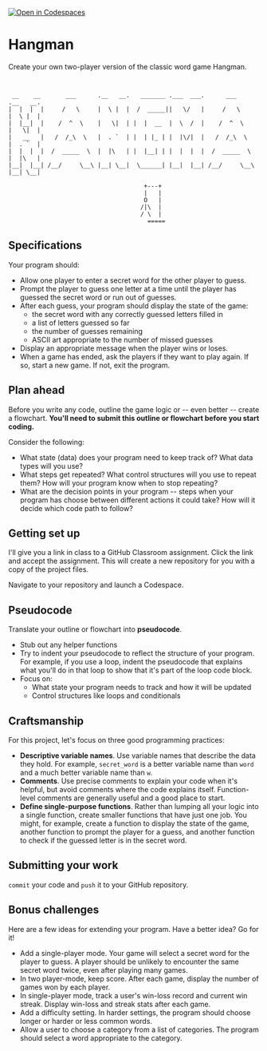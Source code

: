 [![Open in Codespaces](https://classroom.github.com/assets/launch-codespace-7f7980b617ed060a017424585567c406b6ee15c891e84e1186181d67ecf80aa0.svg)](https://classroom.github.com/open-in-codespaces?assignment_repo_id=13866925)
# Hangman

Create your own two-player version of the classic word game Hangman.

```text


 __    __       ___      .__   __.   _______ .___  ___.      ___      .__   __.
|  |  |  |     /   \     |  \ |  |  /  _____||   \/   |     /   \     |  \ |  |
|  |__|  |    /  ^  \    |   \|  | |  |  __  |  \  /  |    /  ^  \    |   \|  |
|   __   |   /  /_\  \   |  . `  | |  | |_ | |  |\/|  |   /  /_\  \   |  . `  |
|  |  |  |  /  _____  \  |  |\   | |  |__| | |  |  |  |  /  _____  \  |  |\   |
|__|  |__| /__/     \__\ |__| \__|  \______| |__|  |__| /__/     \__\ |__| \__|

                                      +---+
                                      |   |
                                      O   |
                                     /|\  |
                                     / \  |
                                       =====

```

## Specifications

Your program should:

- Allow one player to enter a secret word for the other player to guess.
- Prompt the player to guess one letter at a time until the player has
  guessed the secret word or run out of guesses.
- After each guess, your program should display the state of the game:
  - the secret word with any correctly guessed letters filled in
  - a list of letters guessed so far
  - the number of guesses remaining
  - ASCII art appropriate to the number of missed guesses
- Display an appropriate message when the player wins or loses.
- When a game has ended, ask the players if they want to play again.
  If so, start a new game. If not, exit the program.

## Plan ahead

Before you write any code, outline the game logic or -- even better --
create a flowchart. **You'll need to submit this outline or flowchart
before you start coding.**

Consider the following:

- What state (data) does your program need to keep track of? What data
  types will you use?
- What steps get repeated? What control structures will you use to
  repeat them? How will your program know when to stop repeating?
- What are the decision points in your program -- steps when your
  program has choose between different actions it could take?
  How will it decide which code path to follow?

## Getting set up

I'll give you a link in class to a GitHub Classroom assignment. Click the
link and accept the assignment. This will create a new repository for you
with a copy of the project files.

Navigate to your repository and launch a Codespace.

## Pseudocode

Translate your outline or flowchart into **pseudocode**.

- Stub out any helper functions
- Try to indent your pseudocode to reflect the structure of your program. For
  example, if you use a loop, indent the pseudocode that explains what you'll do
  in that loop to show that it's part of the loop code block.
- Focus on:
  - What state your program needs to track and how it will be updated
  - Control structures like loops and conditionals

## Craftsmanship

For this project, let's focus on three good programming practices:

- **Descriptive variable names**.
  Use variable names that describe the data they hold.
  For example, `secret_word` is a better variable name than `word` and a much better
  variable name than `w`.
- **Comments**.
  Use precise comments to explain your code when it's helpful, but avoid
  comments where the code explains itself. Function-level comments are generally
  useful and a good place to start.
- **Define single-purpose functions**.
  Rather than lumping all your logic into a
  single function, create smaller functions that have just one job. You might,
  for example, create a function to display the state of the game, another function
  to prompt the player for a guess, and another function to check if the guessed
  letter is in the secret word.

## Submitting your work

`commit` your code and `push` it to your GitHub repository.

## Bonus challenges

Here are a few ideas for extending your program. Have a better idea? Go for it!

- Add a single-player mode. Your game will select a secret word for the player
  to guess. A player should be unlikely to encounter the same secret word twice,
  even after playing many games.
- In two player-mode, keep score. After each game, display the number of games
  won by each player.
- In single-player mode, track a user's win-loss record and current win streak.
  Display win-loss and streak stats after each game.
- Add a difficulty setting. In harder settings, the program should choose longer
  or harder or less common words.
- Allow a user to choose a category from a list of categories. The program should
  select a word appropriate to the category.
